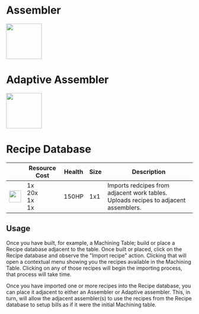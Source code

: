 # Assembler
<img src="https://github.com/zymex22/Project-RimFactory-Revived/blob/master/Textures/SAL3/smart_assembler.png?raw=true" width="96" />
  
  
# Adaptive Assembler
<img src="https://github.com/zymex22/Project-RimFactory-Revived/blob/master/Textures/SAL3/correcting_assembler.png?raw=true" width="96" />
  
  
# Recipe Database
|  | Resource Cost | Health | Size | Description |
| ----- | ------------- | ------ | ---- | ----------- |
| <img src="https://github.com/zymex22/Project-RimFactory-Revived/blob/master/Textures/SAL3/DISK_HARDWARE4_north.png?raw=true" width="32" /> | 1x <img src="https://github.com/zymex22/Project-RimFactory-Revived/raw/master/Textures/Common/MachineFrame.png" width="16" /><br />20x <img src="https://rimworldwiki.com/images/c/c9/Steel.png" width="16" /><br />1x <img src="https://rimworldwiki.com/images/4/40/Component.png" width="16" /><br />1x <img src="https://raw.githubusercontent.com/zymex22/Project-RimFactory-Revived/master/Textures/SAL3/NewDisk.png" width="16" /> | 150HP | 1x1 | Imports redcipes from adjacent work tables. Uploads recipes to adjacent assemblers. |

## Usage
Once you have built, for example, a Machining Table; build or place a Recipe database adjacent to the table. Once built or placed, click on the Recipe database and observe the "Import recipe" action. Clicking that will open a contextual menu showing you the recipes available in the Machining Table. Clicking on any of those recipes will begin the importing process, that process will  take time.

Once you have imported one or more recipes into the Recipe database, you can place it adjacent to either an Assembler or Adaptive assembler. This, in turn, will allow the adjacent  assembler(s) to use the recipes from the Recipe database to setup bills as if it were the initial Machining table.